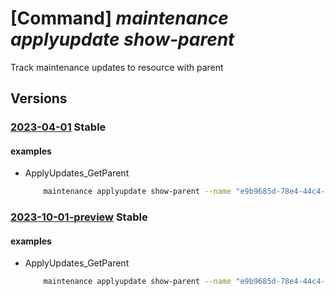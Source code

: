 # [Command] _maintenance applyupdate show-parent_

Track maintenance updates to resource with parent

## Versions

### [2023-04-01](/Resources/mgmt-plane/L3N1YnNjcmlwdGlvbnMve30vcmVzb3VyY2Vncm91cHMve30vcHJvdmlkZXJzL3t9L3t9L3t9L3t9L3t9L3Byb3ZpZGVycy9taWNyb3NvZnQubWFpbnRlbmFuY2UvYXBwbHl1cGRhdGVzL3t9/2023-04-01.xml) **Stable**

<!-- mgmt-plane /subscriptions/{}/resourcegroups/{}/providers/{}/{}/{}/{}/{}/providers/microsoft.maintenance/applyupdates/{} 2023-04-01 -->

#### examples

- ApplyUpdates_GetParent
    ```bash
        maintenance applyupdate show-parent --name "e9b9685d-78e4-44c4-a81c-64a14f9b87b6"  --provider-name "Microsoft.Compute" --resource-group "examplerg" --resource-name "smdvm1" --resource-parent-name "smdtest1" --resource-parent-type "virtualMachineScaleSets"  --resource-type "virtualMachines"
    ```

### [2023-10-01-preview](/Resources/mgmt-plane/L3N1YnNjcmlwdGlvbnMve30vcmVzb3VyY2Vncm91cHMve30vcHJvdmlkZXJzL3t9L3t9L3t9L3t9L3t9L3Byb3ZpZGVycy9taWNyb3NvZnQubWFpbnRlbmFuY2UvYXBwbHl1cGRhdGVzL3t9/2023-10-01-preview.xml) **Stable**

<!-- mgmt-plane /subscriptions/{}/resourcegroups/{}/providers/{}/{}/{}/{}/{}/providers/microsoft.maintenance/applyupdates/{} 2023-10-01-preview -->

#### examples

- ApplyUpdates_GetParent
    ```bash
        maintenance applyupdate show-parent --name "e9b9685d-78e4-44c4-a81c-64a14f9b87b6"  --provider-name "Microsoft.Compute" --resource-group "examplerg" --resource-name "smdvm1" --resource-parent-name "smdtest1" --resource-parent-type "virtualMachineScaleSets"  --resource-type "virtualMachines"
    ```
